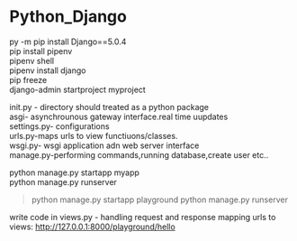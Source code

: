 # Python_Django

py -m pip install Django==5.0.4<br>
pip install pipenv<br>
pipenv shell<br>
pipenv install django<br>
pip freeze<br>
django-admin startproject myproject<br>

init.py - directory should treated as a python package<br>
asgi- asynchrounous gateway interface.real time uupdates<br>
settings.py- configurations<br>
urls.py-maps urls to view functiuons/classes.<br>
wsgi.py- wsgi application adn web server interface<br>
manage.py-performing commands,running database,create user etc..<br>


python manage.py startapp myapp<br>
python manage.py runserver 




> python manage.py startapp playground
python manage.py runserver

write code in views.py - handling request and response
mapping urls to views: http://127.0.0.1:8000/playground/hello
